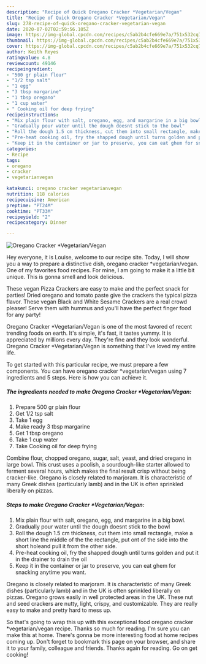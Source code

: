 ```yaml
---
description: "Recipe of Quick Oregano Cracker *Vegetarian/Vegan"
title: "Recipe of Quick Oregano Cracker *Vegetarian/Vegan"
slug: 278-recipe-of-quick-oregano-cracker-vegetarian-vegan
date: 2020-07-02T02:59:56.105Z
image: https://img-global.cpcdn.com/recipes/c5ab2b4cfe669e7a/751x532cq70/oregano-cracker-vegetarianvegan-recipe-main-photo.jpg
thumbnail: https://img-global.cpcdn.com/recipes/c5ab2b4cfe669e7a/751x532cq70/oregano-cracker-vegetarianvegan-recipe-main-photo.jpg
cover: https://img-global.cpcdn.com/recipes/c5ab2b4cfe669e7a/751x532cq70/oregano-cracker-vegetarianvegan-recipe-main-photo.jpg
author: Keith Reyes
ratingvalue: 4.8
reviewcount: 49146
recipeingredient:
- "500 gr plain flour"
- "1/2 tsp salt"
- "1 egg"
- "3 tbsp margarine"
- "1 tbsp oregano"
- "1 cup water"
- " Cooking oil for deep frying"
recipeinstructions:
- "Mix plain flour with salt, oregano, egg, and margarine in a big bowl."
- "Gradually pour water until the dough doesnt stick to the bowl"
- "Roll the dough 1.5 cm thickness, cut them into small rectangle, make a short line the middle of the the rectangle, put ont of the side into the short holeand pull it from the other side."
- "Pre-heat cooking oil, fry the shapped dough until turns golden and put it in the drainer to drain the oil"
- "Keep it in the container or jar to preserve, you can eat ghem for snacking anytime you want."
categories:
- Recipe
tags:
- oregano
- cracker
- vegetarianvegan

katakunci: oregano cracker vegetarianvegan 
nutrition: 118 calories
recipecuisine: American
preptime: "PT24M"
cooktime: "PT33M"
recipeyield: "2"
recipecategory: Dinner

---
```



![Oregano Cracker *Vegetarian/Vegan](https://img-global.cpcdn.com/recipes/c5ab2b4cfe669e7a/751x532cq70/oregano-cracker-vegetarianvegan-recipe-main-photo.jpg)

Hey everyone, it is Louise, welcome to our recipe site. Today, I will show you a way to prepare a distinctive dish, oregano cracker *vegetarian/vegan. One of my favorites food recipes. For mine, I am going to make it a little bit unique. This is gonna smell and look delicious.

These vegan Pizza Crackers are easy to make and the perfect snack for parties! Dried oregano and tomato paste give the crackers the typical pizza flavor. These vegan Black and White Sesame Crackers are a real crowd pleaser! Serve them with hummus and you&#39;ll have the perfect finger food for any party!

Oregano Cracker *Vegetarian/Vegan is one of the most favored of recent trending foods on earth. It's simple, it's fast, it tastes yummy. It is appreciated by millions every day. They're fine and they look wonderful. Oregano Cracker *Vegetarian/Vegan is something that I've loved my entire life.


To get started with this particular recipe, we must prepare a few components. You can have oregano cracker *vegetarian/vegan using 7 ingredients and 5 steps. Here is how you can achieve it.

<!--inarticleads1-->

##### The ingredients needed to make Oregano Cracker *Vegetarian/Vegan:

1. Prepare 500 gr plain flour
1. Get 1/2 tsp salt
1. Take 1 egg
1. Make ready 3 tbsp margarine
1. Get 1 tbsp oregano
1. Take 1 cup water
1. Take  Cooking oil for deep frying


Combine flour, chopped oregano, sugar, salt, yeast, and dried oregano in large bowl. This crust uses a poolish, a sourdough-like starter allowed to ferment several hours, which makes the final result crisp without being cracker-like. Oregano is closely related to marjoram. It is characteristic of many Greek dishes (particularly lamb) and in the UK is often sprinkled liberally on pizzas. 

<!--inarticleads2-->

##### Steps to make Oregano Cracker *Vegetarian/Vegan:

1. Mix plain flour with salt, oregano, egg, and margarine in a big bowl.
1. Gradually pour water until the dough doesnt stick to the bowl
1. Roll the dough 1.5 cm thickness, cut them into small rectangle, make a short line the middle of the the rectangle, put ont of the side into the short holeand pull it from the other side.
1. Pre-heat cooking oil, fry the shapped dough until turns golden and put it in the drainer to drain the oil
1. Keep it in the container or jar to preserve, you can eat ghem for snacking anytime you want.


Oregano is closely related to marjoram. It is characteristic of many Greek dishes (particularly lamb) and in the UK is often sprinkled liberally on pizzas. Oregano grows easily in well protected areas in the UK. These nut and seed crackers are nutty, light, crispy, and customizable. They are really easy to make and pretty hard to mess up. 

So that's going to wrap this up with this exceptional food oregano cracker *vegetarian/vegan recipe. Thanks so much for reading. I'm sure you can make this at home. There's gonna be more interesting food at home recipes coming up. Don't forget to bookmark this page on your browser, and share it to your family, colleague and friends. Thanks again for reading. Go on get cooking!
